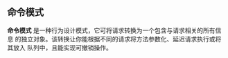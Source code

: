 ## 命令模式
**命令模式** 是一种行为设计模式，它可将请求转换为一个包含与请求相关的所有信息
的独立对象。该转换让你能根据不同的请求将方法参数化、延迟请求执行或将其放入
队列中，且能实现可撤销操作。